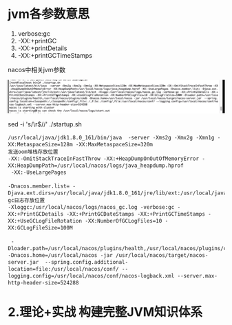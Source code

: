 # jvm各参数意思

1. verbose:gc
2. -XX:+printGC
3. -XX:+printDetails
4. -XX:+printGCTimeStamps



nacos中相关jvm参数

![image-20210130224558952](jvm-learn.assets/image-20210130224558952.png)

sed -i 's/\r$//' ./startup.sh

~~~shell
/usr/local/java/jdk1.8.0_161/bin/java  -server -Xms2g -Xmx2g -Xmn1g -XX:MetaspaceSize=128m -XX:MaxMetaspaceSize=320m 
发送oom堆栈存放位置
-XX:-OmitStackTraceInFastThrow -XX:+HeapDumpOnOutOfMemoryError -XX:HeapDumpPath=/usr/local/nacos/logs/java_heapdump.hprof
 -XX:-UseLargePages 

-Dnacos.member.list= -Djava.ext.dirs=/usr/local/java/jdk1.8.0_161/jre/lib/ext:/usr/local/java/jdk1.8.0_161/lib/ext 
gc日志存放位置
-Xloggc:/usr/local/nacos/logs/nacos_gc.log -verbose:gc -XX:+PrintGCDetails -XX:+PrintGCDateStamps -XX:+PrintGCTimeStamps -XX:+UseGCLogFileRotation -XX:NumberOfGCLogFiles=10 -XX:GCLogFileSize=100M

 -Dloader.path=/usr/local/nacos/plugins/health,/usr/local/nacos/plugins/cmdb -Dnacos.home=/usr/local/nacos -jar /usr/local/nacos/target/nacos-server.jar  --spring.config.additional-location=file:/usr/local/nacos/conf/ --logging.config=/usr/local/nacos/conf/nacos-logback.xml --server.max-http-header-size=524288

~~~




# 2.理论+实战 构建完整JVM知识体系
